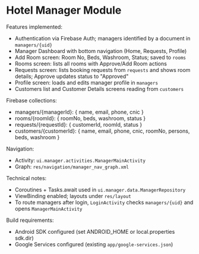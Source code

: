 # Hotel Manager Module

Features implemented:

- Authentication via Firebase Auth; managers identified by a document in `managers/{uid}`
- Manager Dashboard with bottom navigation (Home, Requests, Profile)
- Add Room screen: Room No, Beds, Washroom, Status; saved to `rooms`
- Rooms screen: lists all rooms with Approve/Add Room actions
- Requests screen: lists booking requests from `requests` and shows room details; Approve updates status to "Approved"
- Profile screen: loads and edits manager profile in `managers`
- Customers list and Customer Details screens reading from `customers`

Firebase collections:

- managers/{managerId}: { name, email, phone, cnic }
- rooms/{roomId}: { roomNo, beds, washroom, status }
- requests/{requestId}: { customerId, roomId, status }
- customers/{customerId}: { name, email, phone, cnic, roomNo, persons, beds, washroom }

Navigation:

- Activity: `ui.manager.activities.ManagerMainActivity`
- Graph: `res/navigation/manager_nav_graph.xml`

Technical notes:

- Coroutines + Tasks.await used in `ui.manager.data.ManagerRepository`
- ViewBinding enabled; layouts under `res/layout`
- To route managers after login, `LoginActivity` checks `managers/{uid}` and opens `ManagerMainActivity`

Build requirements:

- Android SDK configured (set ANDROID_HOME or local.properties sdk.dir)
- Google Services configured (existing `app/google-services.json`)